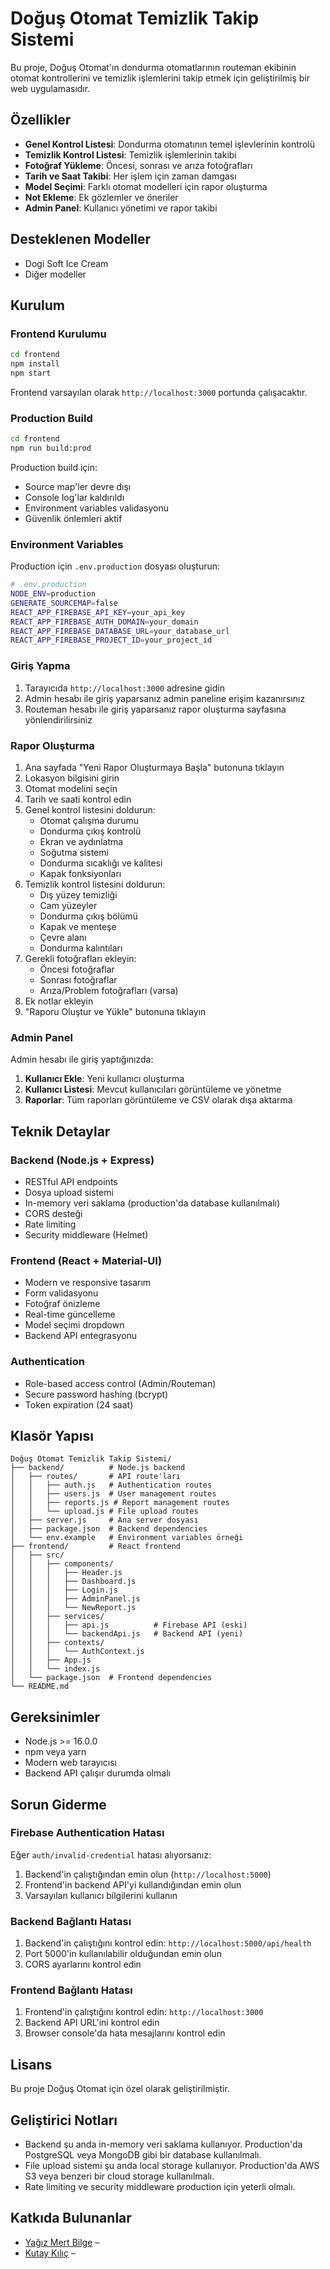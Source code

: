 # Doğuş Otomat Temizlik Takip Sistemi

Bu proje, Doğuş Otomat'ın dondurma otomatlarının routeman ekibinin otomat kontrollerini ve temizlik işlemlerini takip etmek için geliştirilmiş bir web uygulamasıdır.

## Özellikler

- **Genel Kontrol Listesi**: Dondurma otomatının temel işlevlerinin kontrolü
- **Temizlik Kontrol Listesi**: Temizlik işlemlerinin takibi
- **Fotoğraf Yükleme**: Öncesi, sonrası ve arıza fotoğrafları
- **Tarih ve Saat Takibi**: Her işlem için zaman damgası
- **Model Seçimi**: Farklı otomat modelleri için rapor oluşturma
- **Not Ekleme**: Ek gözlemler ve öneriler
- **Admin Panel**: Kullanıcı yönetimi ve rapor takibi

## Desteklenen Modeller

- Dogi Soft Ice Cream
- Diğer modeller

## Kurulum

### Frontend Kurulumu

```bash
cd frontend
npm install
npm start
```

Frontend varsayılan olarak `http://localhost:3000` portunda çalışacaktır.

### Production Build

```bash
cd frontend
npm run build:prod
```

Production build için:
- Source map'ler devre dışı
- Console log'lar kaldırıldı
- Environment variables validasyonu
- Güvenlik önlemleri aktif

### Environment Variables

Production için `.env.production` dosyası oluşturun:

```bash
# .env.production
NODE_ENV=production
GENERATE_SOURCEMAP=false
REACT_APP_FIREBASE_API_KEY=your_api_key
REACT_APP_FIREBASE_AUTH_DOMAIN=your_domain
REACT_APP_FIREBASE_DATABASE_URL=your_database_url
REACT_APP_FIREBASE_PROJECT_ID=your_project_id
```

### Giriş Yapma

1. Tarayıcıda `http://localhost:3000` adresine gidin
2. Admin hesabı ile giriş yaparsanız admin paneline erişim kazanırsınız
3. Routeman hesabı ile giriş yaparsanız rapor oluşturma sayfasına yönlendirilirsiniz

### Rapor Oluşturma

1. Ana sayfada "Yeni Rapor Oluşturmaya Başla" butonuna tıklayın
2. Lokasyon bilgisini girin
3. Otomat modelini seçin
4. Tarih ve saati kontrol edin
5. Genel kontrol listesini doldurun:
   - Otomat çalışma durumu
   - Dondurma çıkış kontrolü
   - Ekran ve aydınlatma
   - Soğutma sistemi
   - Dondurma sıcaklığı ve kalitesi
   - Kapak fonksiyonları
6. Temizlik kontrol listesini doldurun:
   - Dış yüzey temizliği
   - Cam yüzeyler
   - Dondurma çıkış bölümü
   - Kapak ve menteşe
   - Çevre alanı
   - Dondurma kalıntıları
7. Gerekli fotoğrafları ekleyin:
   - Öncesi fotoğraflar
   - Sonrası fotoğraflar
   - Arıza/Problem fotoğrafları (varsa)
8. Ek notlar ekleyin
9. "Raporu Oluştur ve Yükle" butonuna tıklayın

### Admin Panel

Admin hesabı ile giriş yaptığınızda:

1. **Kullanıcı Ekle**: Yeni kullanıcı oluşturma
2. **Kullanıcı Listesi**: Mevcut kullanıcıları görüntüleme ve yönetme
3. **Raporlar**: Tüm raporları görüntüleme ve CSV olarak dışa aktarma

## Teknik Detaylar

### Backend (Node.js + Express)
- RESTful API endpoints
- Dosya upload sistemi
- In-memory veri saklama (production'da database kullanılmalı)
- CORS desteği
- Rate limiting
- Security middleware (Helmet)

### Frontend (React + Material-UI)
- Modern ve responsive tasarım
- Form validasyonu
- Fotoğraf önizleme
- Real-time güncelleme
- Model seçimi dropdown
- Backend API entegrasyonu

### Authentication
- Role-based access control (Admin/Routeman)
- Secure password hashing (bcrypt)
- Token expiration (24 saat)

## Klasör Yapısı

```
Doğuş Otomat Temizlik Takip Sistemi/
├── backend/          # Node.js backend
│   ├── routes/       # API route'ları
│   │   ├── auth.js   # Authentication routes
│   │   ├── users.js  # User management routes
│   │   ├── reports.js # Report management routes
│   │   └── upload.js # File upload routes
│   ├── server.js     # Ana server dosyası
│   ├── package.json  # Backend dependencies
│   └── env.example   # Environment variables örneği
├── frontend/         # React frontend
│   ├── src/
│   │   ├── components/
│   │   │   ├── Header.js
│   │   │   ├── Dashboard.js
│   │   │   ├── Login.js
│   │   │   ├── AdminPanel.js
│   │   │   └── NewReport.js
│   │   ├── services/
│   │   │   ├── api.js          # Firebase API (eski)
│   │   │   └── backendApi.js   # Backend API (yeni)
│   │   ├── contexts/
│   │   │   └── AuthContext.js
│   │   ├── App.js
│   │   └── index.js
│   └── package.json  # Frontend dependencies
└── README.md
```

## Gereksinimler

- Node.js >= 16.0.0
- npm veya yarn
- Modern web tarayıcısı
- Backend API çalışır durumda olmalı

## Sorun Giderme

### Firebase Authentication Hatası
Eğer `auth/invalid-credential` hatası alıyorsanız:
1. Backend'in çalıştığından emin olun (`http://localhost:5000`)
2. Frontend'in backend API'yi kullandığından emin olun
3. Varsayılan kullanıcı bilgilerini kullanın

### Backend Bağlantı Hatası
1. Backend'in çalıştığını kontrol edin: `http://localhost:5000/api/health`
2. Port 5000'in kullanılabilir olduğundan emin olun
3. CORS ayarlarını kontrol edin

### Frontend Bağlantı Hatası
1. Frontend'in çalıştığını kontrol edin: `http://localhost:3000`
2. Backend API URL'ini kontrol edin
3. Browser console'da hata mesajlarını kontrol edin

## Lisans

Bu proje Doğuş Otomat için özel olarak geliştirilmiştir.

## Geliştirici Notları

- Backend şu anda in-memory veri saklama kullanıyor. Production'da PostgreSQL veya MongoDB gibi bir database kullanılmalı.
- File upload sistemi şu anda local storage kullanıyor. Production'da AWS S3 veya benzeri bir cloud storage kullanılmalı.
- Rate limiting ve security middleware production için yeterli olmalı.
## Katkıda Bulunanlar

- [Yağız Mert Bilge](https://github.com/ymertbilge) –
- [Kutay Kılıç](https://github.com/kutaykilicai) –

